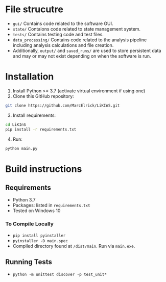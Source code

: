 # File strucutre

- `gui/` Contains code related to the software GUI.
- `state/` Contaions code related to state management system.
- `tests/` Contains testing code and test files.
- `data_processing/` Contains code related to the analysis pipeline including analysis calculations and file creation.
- Additionally, `output/` and `saved_runs/` are used to store persistent data and may or may not exist depending on when the software is run.

# Installation

1. Install Python >= 3.7 (activate virtual environment if using one)
2. Clone this GitHub repository:

```bash
git clone https://github.com/MarcElrick/LiKInS.git
```

3. Install requirements:

```bash
cd LiKInS
pip install -r requirements.txt
```

4. Run:

```bash
python main.py
```

# Build instructions

## Requirements

- Python 3.7
- Packages: listed in `requirements.txt`
- Tested on Windows 10

### To Compile Locally

- `pip install pyinstaller`
- `pyinstaller -D main.spec`
- Compiled directory found at `/dist/main`. Run via `main.exe`.

## Running Tests

- `python -m unittest discover -p test_unit*`
